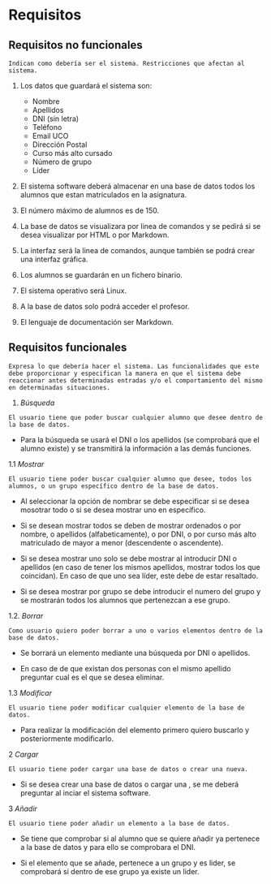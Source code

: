 # Requisitos

## Requisitos no funcionales

`Indican como debería ser el sistema. Restricciones que afectan al
sistema.`

1. Los datos que guardará el sistema son:
	* Nombre
	* Apellidos
	* DNI (sin letra)
	* Teléfono
	* Email UCO
	* Dirección Postal
	* Curso más alto cursado
	* Número de grupo
	* Líder

2. El sistema software deberá almacenar en una base de datos todos los alumnos que estan matriculados en la asignatura.

3. El número máximo de alumnos es de 150.

4. La base de datos se visualizara por linea de comandos y se pedirá si se desea visualizar por HTML o por Markdown.

5. La interfaz será la linea de comandos, aunque también se podrá crear una interfaz gráfica.

6. Los alumnos se guardarán en un fichero binario.

7. El sistema operativo será Linux.

8. A la base de datos solo podrá acceder el profesor.

9. El lenguaje de documentación ser Markdown.



## Requisitos funcionales

`Expresa lo que debería hacer el sistema. Las funcionalidades que
este debe proporcionar y especifican la manera en que el sistema
debe reaccionar antes determinadas entradas y/o el
comportamiento del mismo en determinadas situaciones.`

1. *Búsqueda*

` El usuario tiene que poder buscar cualquier alumno que desee dentro de la base de datos. `

* Para la búsqueda se usará el DNI o los apellidos (se comprobará que el alumno existe) y se transmitirá la información a las demás funciones.

1.1 *Mostrar*

`El usuario tiene poder buscar cualquier alumno que desee, todos los alumnos, o un grupo específico dentro de la base de datos.`

* Al seleccionar la opción de nombrar se debe especificar si se desea mosotrar todo o si se desea mostrar uno en específico. 

* Si se desean mostrar todos se deben de mostrar ordenados o por nombre, o apellidos (alfabeticamente), o por DNI, o por curso más alto matriculado de mayor a menor (descendente o ascendente). 

* Si se desea mostrar uno solo se debe mostrar al introducir DNI o apellidos (en caso de tener los mismos apellidos, mostrar todos los que coincidan). En caso de que uno sea líder, este debe de estar resaltado.

* Si se desea mostrar por grupo se debe introducir el numero del grupo y se mostrarán todos los alumnos que pertenezcan a ese grupo.


1.2. *Borrar*

`Como usuario quiero poder borrar a uno o varios elementos dentro de la base de datos.`

* Se borrará un elemento mediante una búsqueda por DNI o apellidos.

* En caso de de que existan dos personas con el mismo apellido preguntar cual es el que se desea eliminar.


1.3 *Modificar*

`El usuario tiene poder modificar cualquier elemento de la base de datos.`

* Para realizar la modificación del elemento primero quiero buscarlo y posteriormente modificarlo.



2 *Cargar*

`El usuario tiene poder cargar una base de datos o crear una nueva.`

* Si se desea crear una base de datos o cargar una , se me deberá preguntar al inciar el sistema software.



3 *Añadir*

`El usuario tiene poder añadir un elemento a la base de datos.`

* Se tiene que comprobar si al alumno que se quiere añadir ya pertenece a la base de datos y para ello se comprobara el DNI.

* Si el elemento que se añade, pertenece a un grupo y es lider, se comprobará si dentro de ese grupo ya existe un lider.

